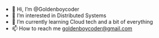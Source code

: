 - 👋 Hi, I’m @Goldenboycoder
- 👀 I’m interested in Distributed Systems
- 🌱 I’m currently learning Cloud tech and a bit of everything
- 📫 How to reach me goldenboycoder@gmail.com

<!---
Goldenboycoder/Goldenboycoder is a ✨ special ✨ repository because its `README.md` (this file) appears on your GitHub profile.
You can click the Preview link to take a look at your changes.
--->
